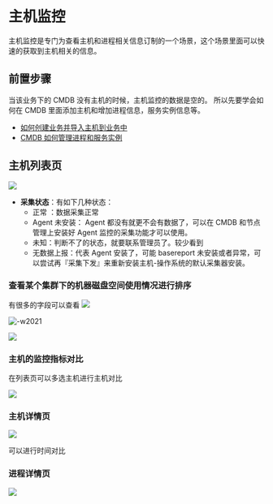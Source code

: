 # 主机监控

主机监控是专门为查看主机和进程相关信息订制的一个场景，这个场景里面可以快速的获取到主机相关的信息。

## 前置步骤

当该业务下的 CMDB 没有主机的时候，主机监控的数据是空的。 所以先要学会如何在 CMDB 里面添加主机和增加进程信息，服务实例信息等。

* [如何创建业务并导入主机到业务中](../../../../../CMDB/3.10/UserGuide/QuickStart/case1.md)
* [CMDB 如何管理进程和服务实例](../../../../../CMDB/3.10/UserGuide/UserCase/CMDB_management_process.md)


## 主机列表页

![](media/16617882472035.jpg)

* **采集状态**：有如下几种状态：
    * 正常 ：数据采集正常
    * Agent 未安装： Agent 都没有就更不会有数据了，可以在 CMDB 和节点管理上安装好 Agent 监控的采集功能才可以使用。
    * 未知：判断不了的状态，就要联系管理员了。较少看到
    * 无数据上报：代表 Agent 安装了，可能 basereport 未安装或者异常，可以尝试再『采集下发』来重新安装主机-操作系统的默认采集器安装。



### 查看某个集群下的机器磁盘空间使用情况进行排序 

有很多的字段可以查看
![](media/16617883272722.jpg)

![-w2021](media/15840812567108.jpg)

![](media/16617883647663.jpg)


### 主机的监控指标对比

在列表页可以多选主机进行主机对比

![](media/16617884650211.jpg)


### 主机详情页


![](media/16617885571983.jpg)

可以进行时间对比

### 进程详情页

![](media/16617886395611.jpg)



